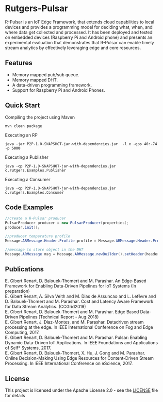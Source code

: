 # Rutgers-Pulsar
R-Pulsar is an IoT Edge Framework, that extends cloud capabilities to local devices and provides a programming model for deciding what, when, and where data get collected and processed. It has been deployed and tested on embedded devices (Raspberry Pi and Android phone) and presents an experimental evaluation that demonstrates that R-Pulsar can enable timely stream analytics by effectively leveraging edge and core resources.

## Features
* Memory mapped pub/sub queue.
* Memory mapped DHT.
* A data-driven programming framework.
* Support for Raspberry Pi and Android Phones.

## Quick Start

Compiling the project using Maven

```
mvn clean package
```

Executing an RP

```
java -jar P2P-1.0-SNAPSHOT-jar-with-dependencies.jar  -l x -gps 40:-74 -p 5000
```

Executing a Publisher

```
java -cp P2P-1.0-SNAPSHOT-jar-with-dependencies.jar c.rutgers.Examples.Publisher
```

Executing a Consumer

```
java -cp P2P-1.0-SNAPSHOT-jar-with-dependencies.jar c.rutgers.Examples.Consumer

```

## Code Examples
```java
//create a R-Pulsar producer
PulsarProducer producer = new PulsarProducer(properties);
producer.init();

//producer temperature profile
Message.ARMessage.Header.Profile profile = Message.ARMessage.Header.Profile.newBuilder().addSingle("temperature").addSingle("fahrenheit").build();

//message to store object in the DHT
Message.ARMessage msg = Message.ARMessage.newBuilder().setHeader(header).setAction(Message.ARMessage.Action.STORE_DATA).addAllPayload(payloadList).build();
```

## Publications
E. Gibert Renart, D. Balouek-Thomert and M. Parashar. An Edge-Based Framework for Enabling Data-Driven Pipelines for IoT Systems (In preparation) <br />
E. Gibert Renart, A. Silva Veith and M. Dias de Assuncao and L. Lefèvre and D. Balouek-Thomert and M. Parashar. Cost and Latency Aware Framework for Data Stream Analytics. (CCGrid2019) <br />
E. Gibert Renart, D. Balouek-Thomert and M. Parashar. Edge Based Data-Driven Pipelines (Technical Report - Aug 2018) <br />
E. Gibert Renart, J. Diaz-Montes, and M. Parashar. Datadriven stream processing at the edge. In IEEE International Conference on Fog and Edge Computing, 2017.<br />
E. Gibert Renart, D. Balouek-Thomert and M. Parashar. Pulsar: Enabling Dynamic Data-Driven IoT Applications. In IEEE Foundations and Applications of Self* Systems, 2017.<br />
E. Gibert Renart, D. Balouek-Thomert, X. Hu, J. Gong and M. Parashar. Online Decision-Making Using Edge Resources for Content-Driven Stream Processing. In IEEE International Conference on eScience, 2017.<br />


## License
This project is licensed under the Apache License 2.0 - see the [LICENSE](LICENSE) file for details




